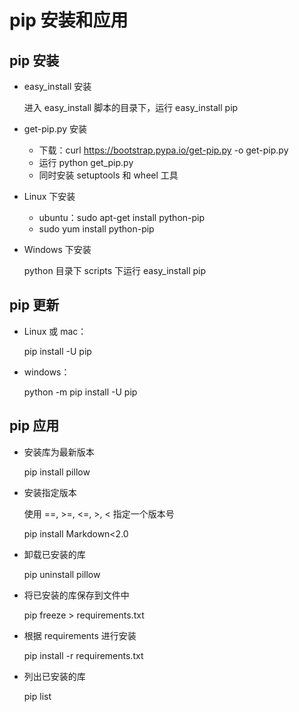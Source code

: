 # pip 安装和应用

## pip 安装

+ easy_install 安装

  进入 easy_install 脚本的目录下，运行 easy_install pip

+ get-pip.py 安装

  + 下载：curl https://bootstrap.pypa.io/get-pip.py -o get-pip.py 
  + 运行 python get_pip.py 
  +  同时安装 setuptools 和 wheel 工具 

+ Linux 下安装

  +  ubuntu：sudo apt-get install python-pip 
  +  sudo yum install python-pip 

+ Windows 下安装

  python 目录下 scripts 下运行  easy_install pip 

## pip 更新

+ Linux 或 mac：

   pip install -U pip 

+ windows：

   python -m pip install -U pip 

## pip 应用

+ 安装库为最新版本

  pip install pillow

+ 安装指定版本

   使用 ==, >=, <=, >, < 指定一个版本号 

  pip install  Markdown<2.0 

+ 卸载已安装的库

  pip uninstall pillow

+ 将已安装的库保存到文件中

  pip freeze > requirements.txt

+ 根据 requirements 进行安装

  pip install -r requirements.txt

+ 列出已安装的库

  pip list

